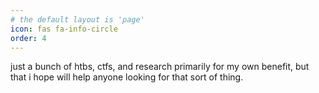 ```yaml
---
# the default layout is 'page'
icon: fas fa-info-circle
order: 4
---
```


<!---
> Add Markdown syntax content to file `_tabs/about.md`{: .filepath } and it will show up on this page.
{: .prompt-tip }
-->

just a bunch of htbs, ctfs, and research primarily for my own benefit, but that i hope will help anyone looking for that sort of thing.